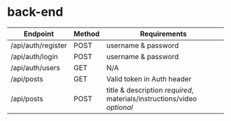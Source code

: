 # back-end

Endpoint | Method | Requirements
------------ | ------------- | ------------- 
/api/auth/register | POST | username & password
/api/auth/login | POST | username & password
/api/auth/users | GET | N/A
/api/posts | GET | Valid token in Auth header
/api/posts | POST | title & description *required*, materials/instructions/video *optional*

